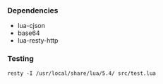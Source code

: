 ### Dependencies
 - lua-cjson
 - base64
 - lua-resty-http

### Testing

```shell
resty -I /usr/local/share/lua/5.4/ src/test.lua
```